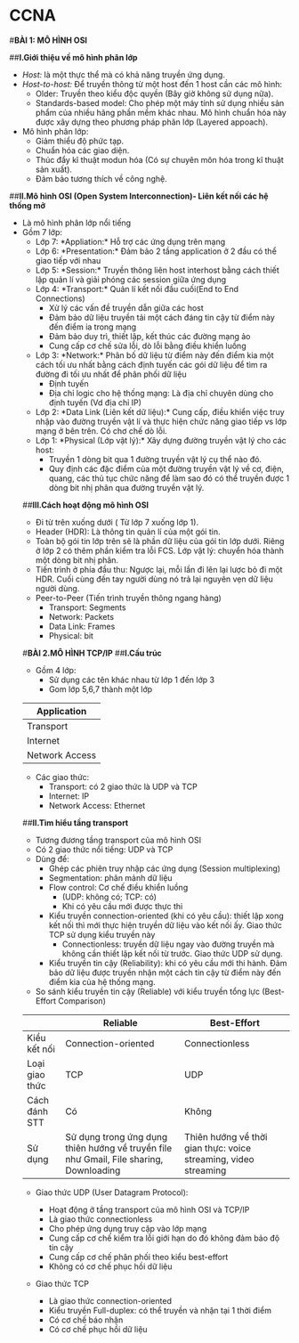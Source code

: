 # CCNA
#**BÀI 1: MÔ HÌNH OSI**

##**I.Giới thiệu về mô hình phân lớp**
- *Host:* là một thực thể mà có khả năng truyền ứng dụng.
- *Host-to-host:* Để truyền thông từ một host đến 1 host cần các mô hình:
  <ul>
  <li>Older: Truyền theo kiểu độc quyền (Bây giờ không sử dụng nữa).
  <li>Standards-based model: Cho phép một máy tính sử dụng nhiều sản phẩm của nhiều hãng phần mềm khác nhau. Mô hình chuẩn hóa này được xây dựng theo phương pháp phân lớp (Layered appoach).
  </ul>
- Mô hình phân lớp:
  <ul>
  <li>Giảm thiểu độ phức tạp.
  <li>Chuẩn hóa các giao diện.
  <li>Thúc đẩy kĩ thuật modun hóa (Có sự chuyên môn hóa trong kĩ thuật sản xuất).
  <li>Đảm bảo tương thích về công nghệ.
  </ul>
##**II.Mô hình OSI (Open System Interconnection)- Liên kết nối các hệ thống mở**
- Là mô hình phân lớp nổi tiếng
- Gồm 7 lớp:
  <ul>
  <li>Lớp 7: *Appliation:* Hỗ trợ các ứng dụng trên mạng
  <li>Lớp 6: *Presentation:* Đảm bảo 2 tầng application ở 2 đầu có thể giao tiếp với nhau
  <li>Lớp 5: *Session:* Truyền thông liên host interhost bằng cách thiết lập quản lí và giải phóng các session giữa ứng dụng
  <li>Lớp 4: *Transport:* Quản lí kết nối đầu cuối(End to End Connections)
     <ul>
     <li>Xử lý các vấn đề truyền dẫn giữa các host
     <li>Đảm bảo dữ liệu truyền tải một cách đáng tin cậy từ điểm này đến điểm ia trong mạng
     <li>Đảm bảo duy trì, thiết lập, kết thúc các đường mạng ảo
     <li>Cung cấp cơ chế sửa lỗi, dò lỗi bằng điều khiển luồng
     </ul>
  <li>Lớp 3: *Network:* Phân bố dữ liệu từ điểm này đến điểm kia một cách tối ưu nhất bằng cách định tuyến các gói dữ liệu để tìm ra đường đi tối ưu nhất để phân phối dữ liệu
     <ul>
     <li>Định tuyến
     <li>Địa chỉ logic cho hệ thống mạng: Là địa chỉ chuyên dùng cho định tuyến (Vd địa chỉ IP)
     </ul>
  <li>Lớp 2: *Data Link (Liên kết dữ liệu):* Cung cấp, điều khiển việc truy nhập vào đường truyền vật lí và thực hiện chức năng giao tiếp vs lớp mạng ở bên trên. Có chơ chế dò lỗi.
  <li>Lớp 1: *Physical (Lớp vật lý):* Xây dựng đường truyền vật lý cho các host:
      <ul>
      <li>Truyền 1 dòng bit qua 1 đường truyền vật lý cụ thể nào đó.
      <li>Quy định các đặc điểm của một đường truyền vật lý về cơ, điện, quang, các thủ tục chức năng để làm sao đó có thể truyền được 1 dòng bit nhị phân qua đường truyền vật lý.
      </ul>
##**III.Cách hoạt động mô hình OSI**
- Đi từ trên xuống dưới ( Từ lớp 7 xuống lớp 1).
- Header (HDR): Là thông tin quản lí của một gói tin.
- Toàn bộ gói tin lớp trên sẽ là phần dữ liệu của gói tin lớp dưới. Riêng ở lớp 2 có thêm phần kiểm tra lỗi FCS. Lớp vật lý: chuyển hóa thành một dòng bit nhị phân.
- Tiến trình ở phía đầu thu: Ngược lại, mỗi lần đi lên lại lược bỏ đi một HDR. Cuối cùng đến tay người dùng nó trả lại nguyên vẹn dữ liệu người dùng.
- Peer-to-Peer (Tiến trình truyền thông ngang hàng)
  <ul>
  <li>Transport: Segments
  <li>Network: Packets
  <li>Data Link: Frames
  <li>Physical: bit
  </ul>

#**BÀI 2.MÔ HÌNH TCP/IP**
##**I.Cấu trúc**
- Gồm 4 lớp:
  <ul>
  <li>Sử dụng các tên khác nhau từ lớp 1 đến lớp 3
  <li>Gom lớp 5,6,7 thành một lớp
  </ul>

|Application|
|-----------|
|Transport|
|Internet|
|Network Access|

- Các giao thức: 
  <ul>
  <li>Transport: có 2 giao thức là UDP và TCP
  <li>Internet: IP
  <li>Network Access: Ethernet
  </ul>

##**II.Tìm hiểu tầng transport**
- Tương đương tầng transport của mô hình OSI
- Có 2 giao thức nổi tiếng: UDP và TCP
- Dùng để:
  <ul>
  <li>Ghép các phiên truy nhập các ứng dụng (Session multiplexing)
  <li>Segmentation: phân mảnh dữ liệu
  <li>Flow control: Cơ chế điều khiển luồng
     <ul>
     <li>(UDP: không có; TCP: có)
     <li>Khi có yêu cầu mới được thực thi
     </ul>
  <li>Kiểu truyền connection-oriented (khi có yêu cầu): thiết lập xong kết nối thì mới thực hiện truyền dữ liệu vào kết nối ấy. Giao thức TCP sử dụng kiểu truyền này
     <ul>
     <li>Connectionless: truyền dữ liệu ngay vào đường truyền mà không cần thiết lập kết nối từ trước. Giao thức UDP sử dụng.
     </ul>
  <li>Kiểu truyền tin cậy (Reliability): khi có yêu cầu mới thi hành. Đảm bảo dữ liệu được truyền nhận một cách tin cậy từ điểm này đến điểm kia của hệ thống mạng.
  </ul>
- So sánh kiểu truyền tin cậy (Reliable) với kiểu truyền tổng lực (Best-Effort Comparison)

|    |Reliable|Best-Effort|
|----|--------|-----------|
|Kiểu kết nối|Connection-oriented|Connectionless|
|Loại giao thức|TCP|UDP|
|Cách đánh STT|Có|Không|
|Sử dụng|Sử dụng trong ứng dụng thiên hướng về truyền file như Gmail, File sharing, Downloading|Thiên hướng về thời gian thực: voice streaming, video streaming|

- Giao thức UDP (User Datagram Protocol):
  <ul>
  <li>Hoạt động ở tầng transport của mô hình OSI và TCP/IP
  <li>Là giao thức connectionless
  <li>Cho phép ứng dụng truy cập vào lớp mạng
  <li>Cung cấp cơ chế kiểm tra lỗi giới hạn do đó không đảm bảo độ tin cậy
  <li>Cung cấp cơ chế phân phối theo kiểu best-effort
  <li>Không có cơ chế phục hồi dữ liệu
  </ul>

- Giao thức TCP
  <ul>
  <li>Là giao thức connection-oriented
  <li>Kiểu truyền Full-duplex: có thể truyền và nhận tại 1 thời điểm
  <li>Có cơ chế báo nhận
  <li>Có cơ chế phục hồi dữ liệu
  </ul>
